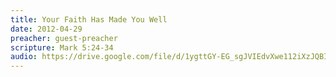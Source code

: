 ```yaml
---
title: Your Faith Has Made You Well
date: 2012-04-29
preacher: guest-preacher
scripture: Mark 5:24-34
audio: https://drive.google.com/file/d/1ygttGY-EG_sgJVIEdvXwe112iXzJQBI8/view
---
```

